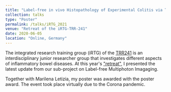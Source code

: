 ```yaml
---
title: "Label-free in vivo Histopathology of Experimental Colitis via Three-Channel Multiphoton Imaging"
collection: talks
type: "Poster"
permalink: /talks/iRTG_2021
venue: "Retreat of the iRTG-TRR-241"
date: 2020-06-05
location: "Online, Germany"
---
```


The integrated research training group (iRTG) of the [TRR241](https://www.transregio241.de/) is an interdisciplinary junior researcher group that investigates different aspects of inflammatory bowel diseases. At this year's ["retreat"](https://www.transregio241.de/irtg-studenten-retreat-2020/),
 I presented the latest update from our sub-project on Label-free Multiphoton Imagaging. 
 
 Together with Marilena Letizia, my poster was awarded with the poster award. The event took place virtually due to the Corona pandemic.
